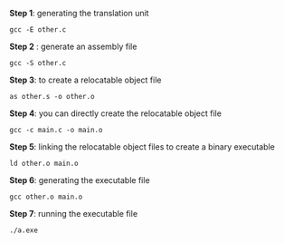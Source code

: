 

**Step 1**: generating the translation unit
```
gcc -E other.c 
```
**Step 2** : generate an assembly file
```
gcc -S other.c
```
**Step 3**: to create a relocatable object file
``` 
as other.s -o other.o
```
**Step 4**: you can directly create the relocatable object file 
```
gcc -c main.c -o main.o 
```
**Step 5**: linking the relocatable object files to create a binary executable
```
ld other.o main.o
```
**Step 6**: generating the executable file
```
gcc other.o main.o
```
**Step 7**: running the executable file
```
./a.exe
```
